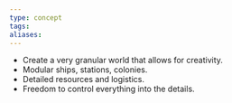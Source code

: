 ```yaml
---
type: concept
tags: 
aliases:
---
```


- Create a very granular world that allows for creativity.
- Modular ships, stations, colonies.
- Detailed resources and logistics.
- Freedom to control everything into the details.